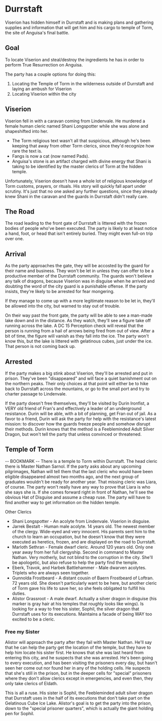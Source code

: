# Durrstaft
Viserion has hidden himself in Durrstaft and is making plans and gathering supplies and information that will get him and his cargo to temple of Torm, the site of Anguisa's final battle.

## Goal
To locate Viserion and steal/destroy the ingredients he has in order to perform True Resurrection on Anguisa.

The party has a couple options for doing this:
1. Locating the Temple of Torm in the wilderness outside of Durrstaft and laying an ambush for Viserion
2. Locating Viserion within the city

## Viserion
Viserion fell in with a caravan coming from Lindenvale. He murdered a female human cleric named Shani Longspotter while she was alone and shapeshifted into her.
* The Torm religious text wasn't all that suspicious, although he's been keeping that away from other Torm clerics, since they'd recognize how rare the text is.
* Fangs is now a cat (now named Pads).
* Anguisa's stone is an artifact charged with divine energy that Shani is taking to be identified by the master clerics of Torm at the hidden temple.

Unfortunately, Viserion doesn't have a whole lot of religious knowledge of Torm customs, prayers, or rituals. His story will quickly fall apart under scrutiny. It's just that no one asked any further questions, since they already knew Shani in the caravan and the guards in Durrstaft didn't really care.

## The Road
The road leading to the front gate of Durrstaft is littered with the frozen bodies of people who've been executed. The party is likely to at least notice a hand, foot, or head that isn't entirely buried. They might even full-on trip over one.

## Arrival
As the party approaches the gate, they will be accosted by the guard for their name and business. They won't be let in unless they can offer to be a productive member of the Durrstaft community. The guards won't believe any talk of dragons, because Viserion was in disguise when he arrived and doubting the word of the city guard is a punishable offense. If the party insists, they're likely to be arrested for fear mongering.

If they manage to come up with a more legitimate reason to be let in, they'll be allowed into the city, but warned to stay out of trouble.

On their way past the front gate, the party will be able to see a man-made lake down and in the distance. As they watch, they'll see a figure take off running across the lake. A DC 15 Perception check will reveal that the person is running from a hail of arrows being fired from out of view. After a bit of time, the figure will vanish as they fall into the ice. The party won't know this, but the lake is littered with gelatinous cubes, just under the ice. That person is not coming back up.

## Arrested
If the party makes a big stink about Viserion, they'll be arrested and put in prison. They've been "disappeared" and will face a quiet banishment out on the northern peaks. Their only choices at that point will either be to hike back to Durrstaft across the mountains, or go to the small port and try to charter passage to Lindenvale.

If the party doesn't free themselves, they'll be visited by Durin Ironfist, a VERY old friend of Fran's and effectively a leader of an underground resistance. Durin will be able, with a bit of planning, get Fran out of jail. As a favor to a friend, Durin will ask the party for help with the resistance's latest mission: to discover how the guards freeze people and somehow disrupt their methods. Durin knows that the method is a Feebleminded Adult Silver Dragon, but won't tell the party that unless convinced or threatened.

## Temple of Torm
-- BOOKMARK --
There is a temple to Torm within Durrstaft. The head cleric there is Master Nathan Sarnol. If the party asks about any upcoming pilgrimages, Nathan will tell them that the last cleric who would have been eligible disappeared almost two months ago, and the next group of graduates wouldn't be ready for another year. That missing cleric was Liara, of course. The party won't really have any way to prove that Liara is who she says she is. If she comes forward right in front of Nathan, he'll see the obvious Hat of Disguise and assume a cheap ruse. The party will have to find another way to get information on the hidden temple.

Other Clerics
* Shani Longspotter - An acolyte from Lindenvale. Viserion in disguise.
* Jarrek Bestalt - Human male acolyte. 14 years old. The newest member of the clergy. Wide-eyed and very innocent. His parents sent him to the church to learn an occupation, but he doesn't know that they were executed as heretics, frozen, and are displayed on the road to Durrstaft.
* Marloth Sethran - Female dwarf cleric. Around 120 years old. Only one year away from her full clergyship. Second in command to Master Nathan. Very motherly, but not blind to the corruption in the city. She'll be apologetic, but also refuse to help the party find the temple.
* Eberk, Travok, and Harbek Battlehammer - Male dwarven acolytes. Triplets who are always seen together.
* Gunnolda Frostbeard - A distant cousin of Baern Frostbeard of Loftran. 72 years old. She doesn't particularly want to be here, but another cleric of Torm gave his life to save her, so she feels obligated to fulfill his duties.
* Alistor Grassroot - A male dwarf. Actually a silver dragon in disguise (his marker is gray hair at his temples that roughly looks like wings). Is looking for a way to free his sister, Sophil, the silver dragon that Durrstaft uses for its executions. Maintains a facade of being WAY too excited to be a cleric.

### Free my Sister
Alistor will approach the party after they fail with Master Nathan. He'll say that he can help the party get the location of the temple, but they have to help him locate his sister first. He knows that she was last heard from entering this city, and he suspects that she was arrested. He's been going to every execution, and has been visiting the prisoners every day, but hasn't seen her come out nor found her in any of the holding cells. He suspects that she's still in the prison, but in the deeper cells for "special" prisoners where they don't allow clerics except in emergencies, and even then, they only take clerics of Eldath.

This is all a ruse. His sister is Sophil, the Feebleminded adult silver dragon that Durrstaft uses in the half of its executions that don't take part on the Gelatinous Cube Ice Lake. Alistor's goal is to get the party into the prison, down to the "special prisoner quarters", which is actually the giant holding pen for Sophil.

